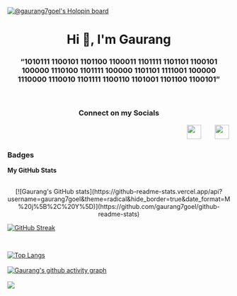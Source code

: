 
[![@gaurang7goel's Holopin board](https://holopin.io/api/user/board?user=gaurang7goel)](https://holopin.io/@gaurang7goel)
<h1 align="center">Hi 👋, I'm Gaurang</h1>
<h3 align="center">“1010111 1100101 1101100 1100011 1101111 1101101 1100101 100000 1110100 1101111 100000 1101101 1111001 100000 1110000 1110010 1101111 1100110 1101001 1101100 1100101”</h3>
<br>

<h3 align="center">Connect on my Socials </h3>
&nbsp&nbsp&nbsp&nbsp&nbsp&nbsp&nbsp&nbsp&nbsp&nbsp&nbsp&nbsp&nbsp&nbsp&nbsp&nbsp&nbsp&nbsp&nbsp&nbsp&nbsp&nbsp&nbsp&nbsp&nbsp&nbsp&nbsp&nbsp&nbsp&nbsp&nbsp&nbsp&nbsp&nbsp&nbsp&nbsp&nbsp&nbsp&nbsp&nbsp&nbsp&nbsp&nbsp&nbsp&nbsp&nbsp&nbsp&nbsp&nbsp&nbsp&nbsp&nbsp&nbsp&nbsp&nbsp&nbsp&nbsp&nbsp&nbsp&nbsp&nbsp&nbsp&nbsp&nbsp&nbsp&nbsp&nbsp&nbsp&nbsp&nbsp&nbsp&nbsp&nbsp&nbsp&nbsp&nbsp&nbsp&nbsp&nbsp&nbsp&nbsp&nbsp&nbsp&nbsp&nbsp&nbsp&nbsp&nbsp&nbsp&nbsp&nbsp&nbsp&nbsp&nbsp&nbsp&nbsp&nbsp&nbsp&nbsp&nbsp&nbsp&nbsp
<a href="https://www.linkedin.com/in/gaurang7goel/" rel="nofollow"><img src="https://raw.githubusercontent.com/danielcranney/readme-generator/main/public/icons/socials/linkedin.svg" width="32" height="32" style="max-width: 100%;"></a>&nbsp&nbsp&nbsp&nbsp&nbsp&nbsp&nbsp
<a href="https://twitter.com/gaurang7goel" rel="nofollow"><img src="https://raw.githubusercontent.com/danielcranney/readme-generator/main/public/icons/socials/twitter.svg" width="32" height="32" style="max-width: 100%;"></a>
<h3> Badges </h3>
<b>My GitHub Stats</b>
<br>

<br>
<p align="center">
[![Gaurang's GitHub stats](https://github-readme-stats.vercel.app/api?username=gaurang7goel&theme=radical&hide_border=true&date_format=M%20j%5B%2C%20Y%5D)](https://github.com/gaurang7goel/github-readme-stats)

<br>

[![GitHub Streak](https://github-readme-streak-stats.herokuapp.com?user=gaurang7goel&theme=radical&hide_border=true&date_format=M%20j%5B%2C%20Y%5D)](https://git.io/streak-stats)

<br>

[![Top Langs](https://github-readme-stats.vercel.app/api/top-langs/?username=gaurang7goel&layout=compact&theme=radical)](https://github.com/anuraghazra/github-readme-stats)
<br><br>
[![Gaurang's github activity graph](https://activity-graph.herokuapp.com/graph?username=gaurang7goel&bg_color=000000&color=9e4c98&line=8080c0&point=ffff00&area=true&hide_border=true)](https://github.com/gaurang7goel/github-readme-activity-graph)
<br><br>
[![](https://visitcount.itsvg.in/api?id=gaurang7goel&icon=4&color=0)](https://visitcount.itsvg.in)


